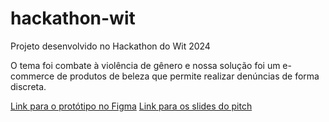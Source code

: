# hackathon-wit
Projeto desenvolvido no Hackathon do Wit 2024

O tema foi combate à violência de gênero e nossa solução foi um e-commerce de produtos de beleza que permite realizar denúncias de forma discreta. 

[Link para o protótipo no Figma](https://www.figma.com/design/FBv3MnMXpbnyexxK9O6Yg0/Mobile-UI-Kit%3A-Ecommerce-(Community)?node-id=12%3A0&t=nrLJYQ5xCCdYpEV1-1])
[Link para os slides do pitch](https://www.canva.com/design/DAGFrmzAhdU/upFsrYgy5gAp_3x15rBAfw/view?utm_content=DAGFrmzAhdU&utm_campaign=share_your_design&utm_medium=link&utm_source=shareyourdesignpanel)
